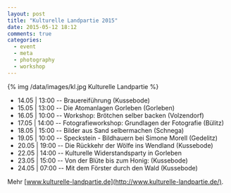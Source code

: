 ```yaml
---
layout: post
title: "Kulturelle Landpartie 2015"
date: 2015-05-12 18:12
comments: true
categories:
  - event
  - meta
  - photography
  - workshop
---
```

{% img /data/images/kl.jpg Kulturelle Landpartie %}

* 14.05 | 13:00 -- Brauereiführung (Kussebode)
* 15.05 | 13:00 -- Die Atomanlagen Gorleben (Gorleben)
* 16.05 | 10:00 -- Workshop: Brötchen selber backen (Volzendorf)
* 17.05 | 14:00 -- Fotografieworkshop: Grundlagen der Fotografie (Bülitz)
* 18.05 | 15:00 -- Bilder aus Sand selbermachen (Schnega)
* 19.05 | 10:00 -- Speckstein - Bildhauern bei Simone Morell (Gedelitz)
* 20.05 | 19:00 -- Die Rückkehr der Wölfe ins Wendland (Kussebode)
* 22.05 | 14:00 -- Kulturelle Widerstandsparty in Gorleben
* 23.05 | 15:00 -- Von der Blüte bis zum Honig: (Kussebode)
* 24.05 | 07:00 -- Mit dem Förster durch den Wald (Kussebode)

Mehr [www.kulturelle-landpartie.de](http://www.kulturelle-landpartie.de/).
